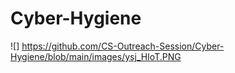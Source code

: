 # Cyber-Hygiene

![] https://github.com/CS-Outreach-Session/Cyber-Hygiene/blob/main/images/ysj_HIoT.PNG
